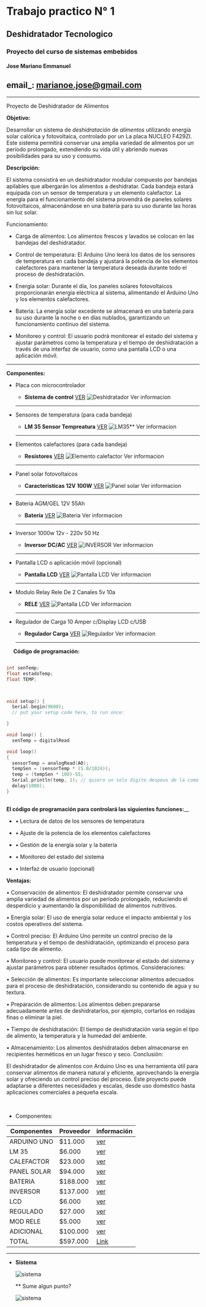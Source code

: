 # Trabajo practico N° 1

## Deshidratador Tecnologico

### Proyecto del curso de sistemas embebidos

#### Jose Mariano Emmanuel


## email_: marianoe.jose@gmail.com

---


  Proyecto de Deshidratador de Alimentos 


**Objetivo:**

Desarrollar un sistema de _deshidratación_ de _alimentos_ utilizando energía solar calórica y fotovoltaica, controlado por un La placa NUCLEO F429ZI. Este sistema permitirá conservar una amplia variedad de alimentos por un período prolongado, extendiendo su vida útil y abriendo nuevas posibilidades para su uso y consumo.

**Descripción:**

El sistema consistirá en un deshidratador modular compuesto por bandejas apilables que albergarán los alimentos a deshidratar. Cada bandeja estará equipada con un sensor de temperatura y un elemento calefactor.
 La energía para el funcionamiento del sistema provendrá de paneles solares fotovoltaicos, almacenándose en una batería para su uso durante las horas sin luz solar.

Funcionamiento:

*   Carga de alimentos: Los alimentos frescos y lavados se colocan en las bandejas del deshidratador.

*   Control de temperatura: El Arduino Uno leerá los datos de los sensores de temperatura en cada bandeja y ajustará la potencia de los elementos calefactores para mantener la temperatura deseada durante todo el proceso de deshidratación.

*   Energía solar: Durante el día, los paneles solares fotovoltaicos proporcionarán energía eléctrica al sistema, alimentando el Arduino Uno y los elementos calefactores.

*   Batería: La energía solar excedente se almacenará en una batería para su uso durante la noche o en días nublados, garantizando un funcionamiento continuo del sistema.

*   Monitoreo y control: El usuario podrá monitorear el estado del sistema y ajustar parámetros como la temperatura y el tiempo de deshidratación a través de una interfaz de usuario, como una pantalla LCD o una aplicación móvil.
-----

**Componentes:**


*   Placa con microcontrolador 
    *   **Sistema de control** 
    [VER](https://articulo.mercadolibre.com.ar/MLA-925594160-arduino-uno-ch340-ccable-usb-compatible-_JM#position%3D8%26search_layout%3Dgrid%26type%3Ditem%26tracking_id%3Dad2f852f-0376-4c8a-aa21-a637e89b38eb)
     ![Deshidratador](imagen_5_arduino.png) Ver informacion

       

    -----


*   Sensores de temperatura (para cada bandeja)
    * **LM 35 Sensor Tempreatura** 
    [VER](https://articulo.mercadolibre.com.ar/MLA-1664692618-sensor-analogico-temperatura-lm35-55c-a-150c-_JM#position%3D7%26search_layout%3Dgrid%26type%3Ditem%26tracking_id%3D11ef63c4-b708-4618-abbd-f49fd6b1f79a) 
    ![LM35](imagen_4lm35.jpg)** Ver informacion


    ----

*   Elementos calefactores (para cada bandeja)
    * **Resistores**
    [VER](https://articulo.mercadolibre.com.ar/MLA-1423897837-4-resistencias-velas-horno-electrico-grill-43cm-4x-43-cm-_JM#polycard_client=recommendations_vip-pads-up&reco_backend=vip_pads_up_ranker_retrieval_system_odin_marketplace&reco_client=vip-pads-up&reco_item_pos=0&reco_backend_type=low_level&reco_id=46c4f2c3-5d62-428c-b2f6-1c6b63cb730d&is_advertising=true&ad_domain=VIPDESKTOP_UP&ad_position=1&ad_click_id=NThkMDBjNjEtMDUzYy00MTg0LWFiODktZTlhNzhlYzAzNzM1&gid=1&pid=1) 
    ![Elemento calefactor](imagen9_resistencia.png) Ver informacion

    -----


* Panel solar fotovoltaicos
    *   **Caracteristicas 12V 100W**
    [VER](https://articulo.mercadolibre.com.ar/MLA-1773632730-panel-solar-monocristalino-100w-12v-36-celdas-_JM#position%3D17%26search_layout%3Dgrid%26type%3Ditem%26tracking_id%3D94044454-aece-4034-a867-307de7d02b6c)
     ![Panel solar](imagen_7_panels.png) Ver informacion

    ---



*  Bateria AGM/GEL 12V 55Ah 
    * **Batería** [VER](https://articulo.mercadolibre.com.ar/MLA-819368307-bateria-agm-gel-12v-55ah-solar-ups-ciclo-profundo-cenvio-_JM#position%3D3%26search_layout%3Dstack%26type%3Ditem%26tracking_id%3Dca647c7c-fd56-4fd4-a40e-2ed9173971c2) 
    ![Bateria](imagen_8_bateria.png) Ver informacion 

    ------

*  Inversor 1000w 12v - 220v 50 Hz
    * **Inversor DC/AC** [VER](https://www.mercadolibre.com.ar/inversor-conversor-de-corriente-onda-senoidal-pura-500va/p/MLA24149272#searchVariation%3DMLA24149272%26position%3D1%26search_layout%3Dgrid%26type%3Dproduct%26tracking_id%3D0d206164-eaae-4b62-961b-cafd6d5ef914) 
    ![iNVERSOR](imagen10_inversor.png) Ver informacion 

    -----

* Pantalla LCD o aplicación móvil (opcional)
    * **Pantalla LCD** [VER](https://articulo.mercadolibre.com.ar/MLA-1785207108-display-lcd-1602-hd44780-azul-16x2-16-pin-arduino-compatible-_JM#is_advertising=true&position=2&search_layout=stack&type=pad&tracking_id=91af5a7b-685b-412f-9829-71332057f2c4&is_advertising=true&ad_domain=VQCATCORE_LST&ad_position=2&ad_click_id=NDM5OGE2NDctMTYyMi00YzUzLTljZTYtYjQ3ZTI4MGU2YWMx&gid=1&pid=1)
    ![Pantalla LCD](imagen12_LCD.png) Ver informacion 

    -----

* Modulo Relay Rele De 2 Canales 5v 10a
    * **RELE** [VER](https://www.mercadolibre.com.ar/modulo-relay-rele-de-2-canales-5v-10a-arduino-pic-avr/p/MLA32487694#searchVariation%3DMLA32487694%26position%3D2%26search_layout%3Dgrid%26type%3Dproduct%26tracking_id%3D9fe1d594-1b47-4075-8b89-bbdd6339737a)
    ![Pantalla LCD](imagen13_modRele.png) Ver informacion 

    ----



*   Regulador de Carga 10 Amper c/Display LCD c/USB
    * **Regulador Carga** [VER](https://articulo.mercadolibre.com.ar/MLA-687576849-regulador-de-carga-para-paneles-solares-10-amper-display-dig-_JM#position%3D1%26search_layout%3Dstack%26type%3Ditem%26tracking_id%3D668ec46b-3b3e-4b8c-bead-a5db498f6a55)
    ![Regulador](imagen11_regulador.png) Ver informacion 

    -----



 
**Código de programación:**

```c++

int senTemp;
float estadoTemp;
float TEMP;



void setup() {
  Serial.begin(9600);
  // put your setup code here, to run once:

}

void loop() {
  senTemp = digitalRead

void loop()
{
  sensorTemp = analogRead(A0);
  tempSen = (sensorTemp * (5.0/1024));
  temp = (tempSen * 100)-55;
  Serial.println(temp, 1); // quiero un solo digito despeus de la coma
  delay(1000);
}
   

```



 **El código de programación para controlará las siguientes funciones:**__


* • Lectura de datos de los sensores de temperatura

* • Ajuste de la potencia de los elementos calefactores

* • Gestión de la energía solar y la batería

* • Monitoreo del estado del sistema

* • Interfaz de usuario (opcional)

**Ventajas:**

•   Conservación de alimentos: El deshidratador permite conservar una amplia variedad de alimentos por un período prolongado, reduciendo el desperdicio y aumentando la disponibilidad de alimentos nutritivos.

•   Energía solar: El uso de energía solar reduce el impacto ambiental y los costos operativos del sistema.

•   Control preciso: El Arduino Uno permite un control preciso de la temperatura y el tiempo de deshidratación, optimizando el proceso para cada tipo de alimento.

•   Monitoreo y control: El usuario puede monitorear el estado del sistema y ajustar parámetros para obtener resultados óptimos.
Consideraciones:

•   Selección de alimentos: Es importante seleccionar alimentos adecuados para el proceso de deshidratación, considerando su contenido de agua y su textura.

•   Preparación de alimentos: Los alimentos deben prepararse adecuadamente antes de deshidratarlos, por ejemplo, cortarlos en rodajas finas o eliminar la piel.

•   Tiempo de deshidratación: El tiempo de deshidratación varía según el tipo de alimento, la temperatura y la humedad del ambiente.

•   Almacenamiento: Los alimentos deshidratados deben almacenarse en recipientes herméticos en un lugar fresco y seco.
Conclusión:

El deshidratador de alimentos con Arduino Uno es una herramienta útil para conservar alimentos de manera natural y eficiente, aprovechando la energía solar y ofreciendo un control preciso del proceso. Este proyecto puede adaptarse a diferentes necesidades y escalas, desde uso doméstico hasta aplicaciones comerciales a pequeña escala.

 
 

* Componentes:

|   Componentes |   Proveedor   |   información |
|   ------      |   ----        |   -------     |
|   ARDUINO UNO |    $11.000    |   [ver](https://articulo.mercadolibre.com.ar/MLA-925594160-arduino-uno-ch340-ccable-usb-compatible-_JM#position%3D8%26search_layout%3Dgrid%26type%3Ditem%26tracking_id%3Dad2f852f-0376-4c8a-aa21-a637e89b38eb)   |
|   LM 35       |    $6.000    |   [ver](https://articulo.mercadolibre.com.ar/MLA-1664692618-sensor-analogico-temperatura-lm35-55c-a-150c-_JM#position%3D7%26search_layout%3Dgrid%26type%3Ditem%26tracking_id%3D11ef63c4-b708-4618-abbd-f49fd6b1f79a)    |
|   CALEFACTOR  |    $23.000    |   [ver](https://articulo.mercadolibre.com.ar/MLA-1423897837-4-resistencias-velas-horno-electrico-grill-43cm-4x-43-cm-_JM#polycard_client=recommendations_vip-pads-up&reco_backend=vip_pads_up_ranker_retrieval_system_odin_marketplace&reco_client=vip-pads-up&reco_item_pos=0&reco_backend_type=low_level&reco_id=46c4f2c3-5d62-428c-b2f6-1c6b63cb730d&is_advertising=true&ad_domain=VIPDESKTOP_UP&ad_position=1&ad_click_id=NThkMDBjNjEtMDUzYy00MTg0LWFiODktZTlhNzhlYzAzNzM1&gid=1&pid=1)    |
|   PANEL SOLAR |    $94.000    |   [ver](https://articulo.mercadolibre.com.ar/MLA-1773632730-panel-solar-monocristalino-100w-12v-36-celdas-_JM#position%3D17%26search_layout%3Dgrid%26type%3Ditem%26tracking_id%3D94044454-aece-4034-a867-307de7d02b6c)    |
|   BATERIA |    $188.000    |   [ver](https://articulo.mercadolibre.com.ar/MLA-819368307-bateria-agm-gel-12v-55ah-solar-ups-ciclo-profundo-cenvio-_JM#position%3D3%26search_layout%3Dstack%26type%3Ditem%26tracking_id%3Dca647c7c-fd56-4fd4-a40e-2ed9173971c2)    |
|   INVERSOR |    $137.000    |   [ver](https://www.mercadolibre.com.ar/inversor-conversor-de-corriente-onda-senoidal-pura-500va/p/MLA24149272#searchVariation%3DMLA24149272%26position%3D1%26search_layout%3Dgrid%26type%3Dproduct%26tracking_id%3D0d206164-eaae-4b62-961b-cafd6d5ef914)    |
|   LCD |    $6.000    |   [ver](https://articulo.mercadolibre.com.ar/MLA-1785207108-display-lcd-1602-hd44780-azul-16x2-16-pin-arduino-compatible-_JM#is_advertising=true&position=2&search_layout=stack&type=pad&tracking_id=91af5a7b-685b-412f-9829-71332057f2c4&is_advertising=true&ad_domain=VQCATCORE_LST&ad_position=2&ad_click_id=NDM5OGE2NDctMTYyMi00YzUzLTljZTYtYjQ3ZTI4MGU2YWMx&gid=1&pid=1)    |
|   REGULADO |    $27.000    |   [ver](https://articulo.mercadolibre.com.ar/MLA-687576849-regulador-de-carga-para-paneles-solares-10-amper-display-dig-_JM#position%3D1%26search_layout%3Dstack%26type%3Ditem%26tracking_id%3D668ec46b-3b3e-4b8c-bead-a5db498f6a55)    |
|   MOD RELE |    $5.000    |   [ver](https://www.mercadolibre.com.ar/modulo-relay-rele-de-2-canales-5v-10a-arduino-pic-avr/p/MLA32487694#searchVariation%3DMLA32487694%26position%3D2%26search_layout%3Dgrid%26type%3Dproduct%26tracking_id%3D9fe1d594-1b47-4075-8b89-bbdd6339737a)    |
|   ADICIONAL |    $100.000    |   [ver](https://www.mercadolibre.com.ar/rollo-cable-1mm-negro-unipolar-100m-trefilcon-norma-iram/p/MLA28676703?pdp_filters=item_id:MLA1660249052#is_advertising=true&searchVariation=MLA28676703&position=1&search_layout=grid&type=pad&tracking_id=045cec5e-7b1a-452b-a5c1-2c3211692758&is_advertising=true&ad_domain=VQCATCORE_LST&ad_position=1&ad_click_id=M2M3MTZmNmItODRhOC00YzllLTgzZGEtZWQ4OTkxYTFhMzA0)    |
|   TOTAL   | $597.000  |   [Link](https://www.mercadopago.com.ar/subscriptions/checkout?preapproval_plan_id=2c9380847dc3a0de017dc3b19ff00008) |








-----


* **Sistema**

    ![sistema](sistemaDeshidratador.png)

    ** Sume algun punto?

    ![sistema](uu.png)



